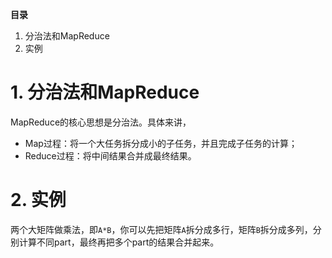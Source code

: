 **目录**

1. 分治法和MapReduce
2. 实例

# 1. 分治法和MapReduce
MapReduce的核心思想是分治法。具体来讲，

- Map过程：将一个大任务拆分成小的子任务，并且完成子任务的计算；
- Reduce过程：将中间结果合并成最终结果。
# 2. 实例
两个大矩阵做乘法，即`A*B`，你可以先把矩阵`A`拆分成多行，矩阵`B`拆分成多列，分别计算不同part，最终再把多个part的结果合并起来。
